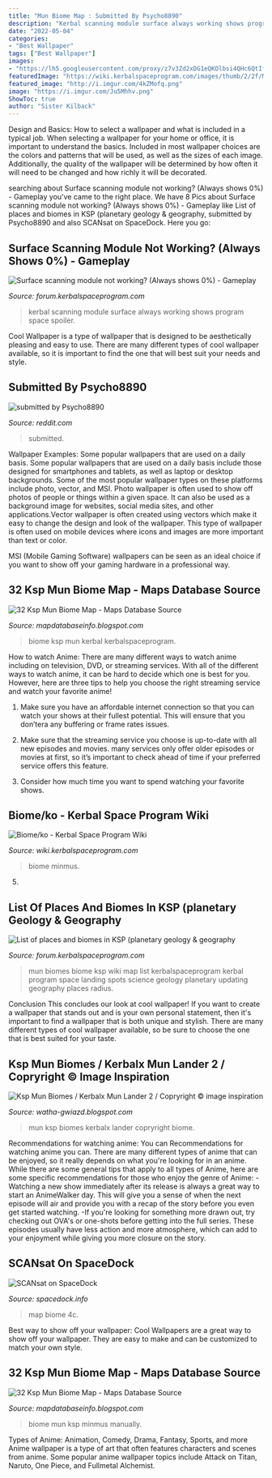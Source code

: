 ```yaml
---
title: "Mun Biome Map : Submitted By Psycho8890"
description: "Kerbal scanning module surface always working shows program space spoiler"
date: "2022-05-04"
categories:
- "Best Wallpaper"
tags: ["Best Wallpaper"]
images:
- "https://lh5.googleusercontent.com/proxy/z7v3Zd2xDG1eQKOlbsi4QHc6QtIfJ928x0BDw2mVx3aktp4Kcvy1YKAnjuASxnq_GiA=s0-d"
featuredImage: "https://wiki.kerbalspaceprogram.com/images/thumb/2/2f/Minmus_Biome_Map_0.90.0.png/600px-Minmus_Biome_Map_0.90.0.png"
featured_image: "http://i.imgur.com/4kZMofq.png"
image: "https://i.imgur.com/Ju5Mhhv.png"
ShowToc: true
author: "Sister Kilback"
---
```



Design and Basics: How to select a wallpaper and what is included in a typical job.
When selecting a wallpaper for your home or office, it is important to understand the basics. Included in most wallpaper choices are the colors and patterns that will be used, as well as the sizes of each image. Additionally, the quality of the wallpaper will be determined by how often it will need to be changed and how richly it will be decorated.

	

		
searching about Surface scanning module not working? (Always shows 0%) - Gameplay you've came to the right place. We have 8 Pics about Surface scanning module not working? (Always shows 0%) - Gameplay like List of places and biomes in KSP (planetary geology &amp; geography, submitted by Psycho8890 and also SCANsat on SpaceDock. Here you go:
		
    
## Surface Scanning Module Not Working? (Always Shows 0%) - Gameplay

<img loading=lazy src="https://i.imgur.com/aPFBeeS.png" onerror="this.onerror=null;this.src='https://tse1.mm.bing.net/th?id=OIP.2wXwsVSr-4p6o2d1QQGbCwEsCb&amp;pid=15.1';" alt="Surface scanning module not working? (Always shows 0%) - Gameplay">

_Source: forum.kerbalspaceprogram.com_

>kerbal scanning module surface always working shows program space spoiler. 

	

Cool Wallpaper is a type of wallpaper that is designed to be aesthetically pleasing and easy to use. There are many different types of cool wallpaper available, so it is important to find the one that will best suit your needs and style.

    
## Submitted By Psycho8890

<img loading=lazy src="http://i.imgur.com/HlNtbNN.jpg" onerror="this.onerror=null;this.src='https://tse1.mm.bing.net/th?id=OIP.5lYvFiWbOJuYkBJWmUFrxQHaER&amp;pid=15.1';" alt="submitted by Psycho8890">

_Source: reddit.com_

>submitted. 

	

Wallpaper Examples: Some popular wallpapers that are used on a daily basis.
Some popular wallpapers that are used on a daily basis include those designed for smartphones and tablets, as well as laptop or desktop backgrounds. Some of the most popular wallpaper types on these platforms include photo, vector, and MSI. 
Photo wallpaper is often used to show off photos of people or things within a given space. It can also be used as a background image for websites, social media sites, and other applications.Vector wallpaper is often created using vectors which make it easy to change the design and look of the wallpaper. This type of wallpaper is often used on mobile devices where icons and images are more important than text or color. 

MSI (Mobile Gaming Software) wallpapers can be seen as an ideal choice if you want to show off your gaming hardware in a professional way.

    
## 32 Ksp Mun Biome Map - Maps Database Source

<img loading=lazy src="https://wiki.kerbalspaceprogram.com/images/thumb/0/05/Pol_Biome_Map_1.2.1.png/300px-Pol_Biome_Map_1.2.1.png" onerror="this.onerror=null;this.src='https://tse2.mm.bing.net/th?id=OIP.cChNxZmtBXaUADsbM5DP1AAAAA&amp;pid=15.1';" alt="32 Ksp Mun Biome Map - Maps Database Source">

_Source: mapdatabaseinfo.blogspot.com_

>biome ksp mun kerbal kerbalspaceprogram. 

	

How to watch Anime: There are many different ways to watch anime including on television, DVD, or streaming services.
With all of the different ways to watch anime, it can be hard to decide which one is best for you. However, here are three tips to help you choose the right streaming service and watch your favorite anime!
1. Make sure you have an affordable internet connection so that you can watch your shows at their fullest potential. This will ensure that you don’tera any buffering or frame rates issues.

2. Make sure that the streaming service you choose is up-to-date with all new episodes and movies. many services only offer older episodes or movies at first, so it’s important to check ahead of time if your preferred service offers this feature.

3. Consider how much time you want to spend watching your favorite shows.

    
## Biome/ko - Kerbal Space Program Wiki

<img loading=lazy src="https://wiki.kerbalspaceprogram.com/images/thumb/2/2f/Minmus_Biome_Map_0.90.0.png/600px-Minmus_Biome_Map_0.90.0.png" onerror="this.onerror=null;this.src='https://tse2.mm.bing.net/th?id=OIP.ybKHS-AVinIwG4SNyUn9OwHaDt&amp;pid=15.1';" alt="Biome/ko - Kerbal Space Program Wiki">

_Source: wiki.kerbalspaceprogram.com_

>biome minmus. 

	

5.

    
## List Of Places And Biomes In KSP (planetary Geology &amp; Geography

<img loading=lazy src="https://i.imgur.com/Ju5Mhhv.png" onerror="this.onerror=null;this.src='https://tse3.mm.bing.net/th?id=OIP.OrYf8cuDesJcAvsP8fhWxwHaDA&amp;pid=15.1';" alt="List of places and biomes in KSP (planetary geology &amp; geography">

_Source: forum.kerbalspaceprogram.com_

>mun biomes biome ksp wiki map list kerbalspaceprogram kerbal program space landing spots science geology planetary updating geography places radius. 

	

Conclusion
This concludes our look at cool wallpaper! If you want to create a wallpaper that stands out and is your own personal statement, then it's important to find a wallpaper that is both unique and stylish. There are many different types of cool wallpaper available, so be sure to choose the one that is best suited for your taste.

    
## Ksp Mun Biomes / Kerbalx Mun Lander 2 / Copryright © Image Inspiration

<img loading=lazy src="https://i.imgur.com/9OJBRD6g.png" onerror="this.onerror=null;this.src='https://tse3.mm.bing.net/th?id=OIP.yDI27PCOn_u_Tq_HzY79ugHaD2&amp;pid=15.1';" alt="Ksp Mun Biomes / Kerbalx Mun Lander 2 / Copryright © image inspiration">

_Source: watha-gwiazd.blogspot.com_

>mun ksp biomes kerbalx lander copryright biome. 

	

Recommendations for watching anime: You can
Recommendations for watching anime you can. There are many different types of anime that can be enjoyed, so it really depends on what you're looking for in an anime. While there are some general tips that apply to all types of Anime, here are some specific recommendations for those who enjoy the genre of Anime: 
-Watching a new show immediately after its release is always a great way to start an AnimeWalker day. This will give you a sense of when the next episode will air and provide you with a recap of the story before you even get started watching. 
-If you're looking for something more drawn out, try checking out OVA's or one-shots before getting into the full series. These episodes usually have less action and more atmosphere, which can add to your enjoyment while giving you more closure on the story.

    
## SCANsat On SpaceDock

<img loading=lazy src="http://i.imgur.com/4kZMofq.png" onerror="this.onerror=null;this.src='https://tse3.mm.bing.net/th?id=OIP.8WeuDIhekpLebHUyfbufFQHaFX&amp;pid=15.1';" alt="SCANsat on SpaceDock">

_Source: spacedock.info_

>map biome 4c. 

	

Best way to show off your wallpaper:
Cool Wallpapers are a great way to show off your wallpaper. They are easy to make and can be customized to match your own style.

    
## 32 Ksp Mun Biome Map - Maps Database Source

<img loading=lazy src="https://lh5.googleusercontent.com/proxy/z7v3Zd2xDG1eQKOlbsi4QHc6QtIfJ928x0BDw2mVx3aktp4Kcvy1YKAnjuASxnq_GiA=s0-d" onerror="this.onerror=null;this.src='https://tse4.mm.bing.net/th?id=OIP.DeT4vE1dL_CVpMenzCkpKgHaEY&amp;pid=15.1';" alt="32 Ksp Mun Biome Map - Maps Database Source">

_Source: mapdatabaseinfo.blogspot.com_

>biome mun ksp minmus manually. 

	

Types of Anime: Animation, Comedy, Drama, Fantasy, Sports, and more
Anime wallpaper is a type of art that often features characters and scenes from anime. Some popular anime wallpaper topics include Attack on Titan, Naruto, One Piece, and Fullmetal Alchemist.

